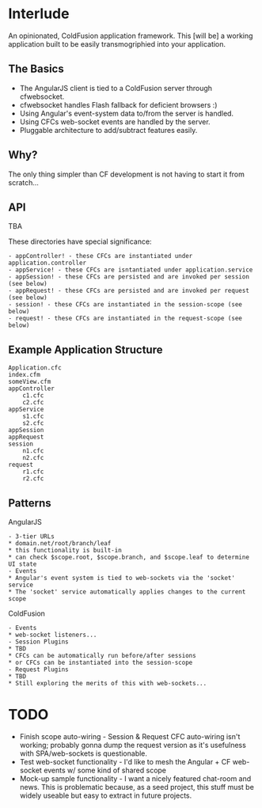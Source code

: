 Interlude
=========

An opinionated, ColdFusion application framework.  This [will be] a working application built to be easily transmogriphied into your application.


The Basics
----------

- The AngularJS client is tied to a ColdFusion server through cfwebsocket.
- cfwebsocket handles Flash fallback for deficient browsers :)
- Using Angular's event-system data to/from the server is handled.
- Using CFCs web-socket events are handled by the server.
- Pluggable architecture to add/subtract features easily.


Why?
----
The only thing simpler than CF development is not having to start it from scratch...


API
---
TBA

These directories have special significance:

	- appController! - these CFCs are instantiated under application.controller
	- appService! - these CFCs are isntantiated under application.service
	- appSession! - these CFCs are persisted and are invoked per session (see below)
	- appRequest! - these CFCs are persisted and are invoked per request (see below)
	- session! - these CFCs are instantiated in the session-scope (see below)
	- request! - these CFCs are instantiated in the request-scope (see below)


Example Application Structure
-----------------------------
```
Application.cfc
index.cfm
someView.cfm
appController
	c1.cfc
	c2.cfc
appService
	s1.cfc
	s2.cfc
appSession
appRequest
session
	n1.cfc
	n2.cfc
request
	r1.cfc
	r2.cfc
```


Patterns
--------
AngularJS

	- 3-tier URLs
	* domain.net/root/branch/leaf
	* this functionality is built-in
	* can check $scope.root, $scope.branch, and $scope.leaf to determine UI state
	- Events
	* Angular's event system is tied to web-sockets via the 'socket' service
	* The 'socket' service automatically applies changes to the current scope
ColdFusion

	- Events
	* web-socket listeners...
	- Session Plugins
	* TBD
	* CFCs can be automatically run before/after sessions
	* or CFCs can be instantiated into the session-scope
	- Request Plugins
	* TBD
	* Still exploring the merits of this with web-sockets...
	

TODO
====
- Finish scope auto-wiring - Session & Request CFC auto-wiring isn't working; probably gonna dump the request version as it's usefulness with SPA/web-sockets is questionable.
- Test web-socket functionality - I'd like to mesh the Angular + CF web-socket events w/ some kind of shared scope
- Mock-up sample functionality - I want a nicely featured chat-room and news.  This is problematic because, as a seed project, this stuff must be widely useable but easy to extract in future projects.
